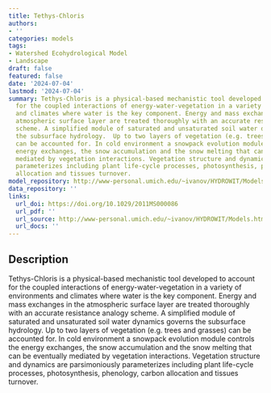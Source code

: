 ```yaml
---
title: Tethys-Chloris
authors:
- ''
categories: models
tags:
- Watershed Ecohydrological Model
- Landscape
draft: false
featured: false
date: '2024-07-04'
lastmod: '2024-07-04'
summary: Tethys-Chloris is a physical-based mechanistic tool developed to account
  for the coupled interactions of energy-water-vegetation in a variety of environments
  and climates where water is the key component. Energy and mass exchanges in the
  atmospheric surface layer are treated thoroughly with an accurate resistance analogy
  scheme. A simplified module of saturated and unsaturated soil water dynamics governs
  the subsurface hydrology.  Up to two layers of vegetation (e.g. trees and grasses)
  can be accounted for. In cold environment a snowpack evolution module controls the
  energy exchanges, the snow accumulation and the snow melting that can be eventually
  mediated by vegetation interactions. Vegetation structure and dynamics are parsimoniously
  parameterizes including plant life-cycle processes, photosynthesis, phenology, carbon
  allocation and tissues turnover.
model_repository: http://www-personal.umich.edu/~ivanov/HYDROWIT/Models.html
data_repository: ''
links:
  url_doi: https://doi.org/10.1029/2011MS000086
  url_pdf: ''
  url_source: http://www-personal.umich.edu/~ivanov/HYDROWIT/Models.html
  url_docs: ''
---
```


## Description

Tethys-Chloris is a physical-based mechanistic tool developed to account for the coupled interactions of energy-water-vegetation in a variety of environments and climates where water is the key component. Energy and mass exchanges in the atmospheric surface layer are treated thoroughly with an accurate resistance analogy scheme. A simplified module of saturated and unsaturated soil water dynamics governs the subsurface hydrology.  Up to two layers of vegetation (e.g. trees and grasses) can be accounted for. In cold environment a snowpack evolution module controls the energy exchanges, the snow accumulation and the snow melting that can be eventually mediated by vegetation interactions. Vegetation structure and dynamics are parsimoniously parameterizes including plant life-cycle processes, photosynthesis, phenology, carbon allocation and tissues turnover.

